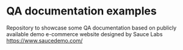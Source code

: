 # QA documentation examples
Repository to showcase some QA documentation based on publicly available demo e-commerce website designed by Sauce Labs https://www.saucedemo.com/
